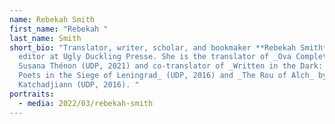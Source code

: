 ```yaml
---
name: Rebekah Smith
first_name: "Rebekah "
last_name: Smith
short_bio: "Translator, writer, scholar, and bookmaker **Rebekah Smith** is an
  editor at Ugly Duckling Presse. She is the translator of _Ova Completa_ by
  Susana Thénon (UDP, 2021) and co-translator of _Written in the Dark: Five
  Poets in the Siege of Leningrad_ (UDP, 2016) and _The Rou of Alch_ by Pablo
  Katchadjiann (UDP, 2016). "
portraits:
  - media: 2022/03/rebekah-smith
---
```

